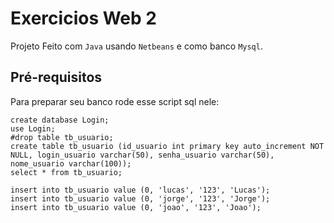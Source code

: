# Exercicios Web 2
Projeto Feito com `Java` usando `Netbeans` e como banco `Mysql`.

## Pré-requisitos
Para preparar seu banco rode esse script sql nele:

```
create database Login;
use Login;
#drop table tb_usuario;
create table tb_usuario (id_usuario int primary key auto_increment NOT NULL, login_usuario varchar(50), senha_usuario varchar(50), nome_usuario varchar(100));
select * from tb_usuario;

insert into tb_usuario value (0, 'lucas', '123', 'Lucas');
insert into tb_usuario value (0, 'jorge', '123', 'Jorge');
insert into tb_usuario value (0, 'joao', '123', 'Joao');
```
